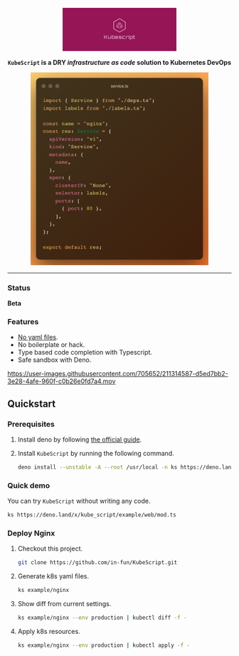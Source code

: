 <div align="center">
<p align="center">
<img width="256" alt="cover" src="doc/image/cover_photo.png"/>

**`KubeScript` is a DRY *infrastructure as code* solution to Kubernetes DevOps**

<img width="400" alt="demo" src="doc/image/service.ts.png"/>
</p>
</div>

<hr/>

### Status

**Beta**

### Features

* [No yaml files](https://noyaml.com/).
* No boilerplate or hack.
* Type based code completion with Typescript.
* Safe sandbox with Deno.

https://user-images.githubusercontent.com/705652/211314587-d5ed7bb2-3e28-4afe-960f-c0b26e0fd7a4.mov


## Quickstart

### Prerequisites


1. Install deno by following [the official guide](https://deno.land/manual@v1.28.1/getting_started/installation).
2. Install `KubeScript` by running the following command.

   ```bash
   deno install --unstable -A --root /usr/local -n ks https://deno.land/x/kube_script@v0.2.0/main.ts
   ```
### Quick demo

You can try `KubeScript` without writing any code.
```bash
ks https://deno.land/x/kube_script/example/web/mod.ts
```

### Deploy Nginx

1. Checkout this project.
   ```bash
   git clone https://github.com/in-fun/KubeScript.git
   ```

1. Generate k8s yaml files.

   ```bash
   ks example/nginx
   ```
2. Show diff from current settings.

   ```bash
   ks example/nginx --env production | kubectl diff -f -
   ```
3. Apply k8s resources.

   ```bash
   ks example/nginx --env production | kubectl apply -f -
   ```


